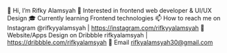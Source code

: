 👋 Hi, I’m Rifky Alamsyah
💼 Interested in frontend web developer & UI/UX Design
🎓 Currently learning Frontend technologies
📫 How to reach me on Instagram @rifkyyalamsyah | https://instagram.com/rifkyyalamsyah
🏀 Website/Apps Design on Dribbble rifkyalamsyah | https://dribbble.com/rifkyalamsyah
📩 Email rifkyalamsyah30@gmail.com

